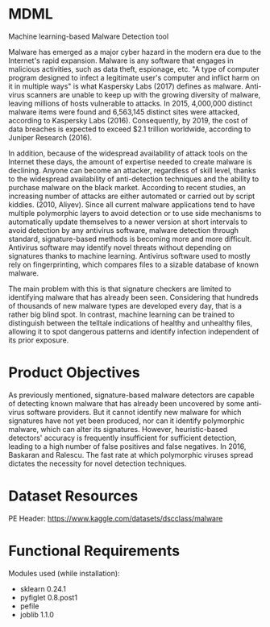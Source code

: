 # MDML
Machine learning-based Malware Detection tool

Malware has emerged as a major cyber hazard in the modern era due to the Internet's rapid expansion. Malware is any software that engages in malicious activities, such as data theft, espionage, etc. "A type of computer program designed to infect a legitimate user's computer and inflict harm on it in multiple ways" is what Kaspersky Labs (2017) defines as malware. 
Anti-virus scanners are unable to keep up with the growing diversity of malware, leaving millions of hosts vulnerable to attacks. In 2015, 4,000,000 distinct malware items were found and 6,563,145 distinct sites were attacked, according to Kaspersky Labs (2016). Consequently, by 2019, the cost of data breaches is expected to exceed $2.1 trillion worldwide, according to Juniper Research (2016).

In addition, because of the widespread availability of attack tools on the Internet these days, the amount of expertise needed to create malware is declining. Anyone can become an attacker, regardless of skill level, thanks to the widespread availability of anti-detection techniques and the ability to purchase malware on the black market. According to recent studies, an increasing number of attacks are either automated or carried out by script kiddies. (2010, Aliyev). Since all current malware applications tend to have multiple polymorphic layers to avoid detection or to use side mechanisms to automatically update themselves to a newer version at short intervals to avoid detection by any antivirus software, malware detection through standard, signature-based methods is becoming more and more difficult. Antivirus software may identify novel threats without depending on signatures thanks to machine learning. Antivirus software used to mostly rely on fingerprinting, which compares files to a sizable database of known malware.

The main problem with this is that signature checkers are limited to identifying malware that has already been seen. Considering that hundreds of thousands of new malware types are developed every day, that is a rather big blind spot. In contrast, machine learning can be trained to distinguish between the telltale indications of healthy and unhealthy files, allowing it to spot dangerous patterns and identify infection independent of its prior exposure.

# Product Objectives

As previously mentioned, signature-based malware detectors are capable of detecting known malware that has already been uncovered by some anti-virus software providers. But it cannot identify new malware for which signatures have not yet been produced, nor can it identify polymorphic malware, which can alter its signatures. However, heuristic-based detectors' accuracy is frequently insufficient for sufficient detection, leading to a high number of false positives and false negatives. In 2016, Baskaran and Ralescu. The fast rate at which polymorphic viruses spread dictates the necessity for novel detection techniques.

# Dataset Resources

PE Header: https://www.kaggle.com/datasets/dscclass/malware

# Functional Requirements

Modules used (while installation):

* sklearn 0.24.1
* pyfiglet 0.8.post1
* pefile
* joblib 1.1.0


